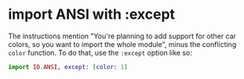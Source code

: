 # import ANSI with :except

The instructions mention "You're planning to add support for other car colors, so you want to import the whole module", minus the conflicting `color` function. To do that, use the `:except` option like so:

```elixir
import IO.ANSI, except: [color: 1]
```
